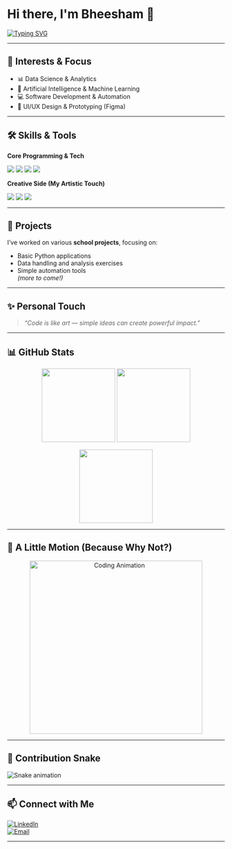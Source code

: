 # Hi there, I'm Bheesham 👋  

[![Typing SVG](https://readme-typing-svg.herokuapp.com?font=Fira+Code&pause=1000&color=38C2FF&center=true&vCenter=true&width=600&lines=Tech+Enthusiast+%7C+Lifelong+Learner;Data+Science+%7C+AI+%7C+Programming;Creative+Mind+%7C+Design+%7C+3D+Art)](https://git.io/typing-svg)  

---

## 🚀 Interests & Focus  
- 📊 Data Science & Analytics  
- 🤖 Artificial Intelligence & Machine Learning  
- 💻 Software Development & Automation  
- 🎨 UI/UX Design & Prototyping (Figma)  

---

## 🛠️ Skills & Tools  

**Core Programming & Tech**  
<p>
  <img src="https://img.shields.io/badge/Python-3670A0?style=for-the-badge&logo=python&logoColor=ffdd54"/>
  <img src="https://img.shields.io/badge/Git-F05033?style=for-the-badge&logo=git&logoColor=white"/>
  <img src="https://img.shields.io/badge/GitHub-121011?style=for-the-badge&logo=github&logoColor=white"/>
  <img src="https://img.shields.io/badge/Figma-F24E1E?style=for-the-badge&logo=figma&logoColor=white"/>
</p>

**Creative Side (My Artistic Touch)**  
<p>
  <img src="https://img.shields.io/badge/Blender-F5792A?style=for-the-badge&logo=blender&logoColor=white"/>
  <img src="https://img.shields.io/badge/Affinity%20Photo-7E4DD2?style=for-the-badge&logo=affinity-photo&logoColor=white"/>
  <img src="https://img.shields.io/badge/Premiere%20Pro-9999FF?style=for-the-badge&logo=adobe-premiere-pro&logoColor=white"/>
</p>  

---

## 📂 Projects  
I’ve worked on various **school projects**, focusing on:  
- Basic Python applications  
- Data handling and analysis exercises  
- Simple automation tools  
*(more to come!)*  

---

## ✨ Personal Touch  
> *“Code is like art — simple ideas can create powerful impact.”*  

---

## 📊 GitHub Stats  

<p align="center">
  <img src="https://github-readme-stats.vercel.app/api?username=bheesham-kumar&show_icons=true&theme=tokyonight" height="170"/>
  <img src="https://github-readme-stats.vercel.app/api/top-langs/?username=bheesham-kumar&layout=compact&theme=tokyonight" height="170"/>
</p>

<p align="center">
  <img src="https://streak-stats.demolab.com/?user=bheesham-kumar&theme=tokyonight" height="170"/>
</p>  

---

## 🎨 A Little Motion (Because Why Not?)  

<p align="center">
  <img src="https://media.giphy.com/media/qgQUggAC3Pfv687qPC/giphy.gif" width="400" alt="Coding Animation"/>
</p>  

---

## 🐍 Contribution Snake  

![Snake animation](https://github.com/bheesham-kumar/bheesham-kumar/blob/output/github-contribution-grid-snake.svg)

---

## 📫 Connect with Me  

[![LinkedIn](https://img.shields.io/badge/LinkedIn-Bheesham%20Kumar-blue?logo=linkedin&logoColor=white)](https://www.linkedin.com/in/bheesham-kumar-sajnani-89791b2a4/)  
[![Email](https://img.shields.io/badge/Email-bheesham5564%40gmail.com-red?logo=gmail&logoColor=white)](mailto:bheesham5564@gmail.com)  

---
